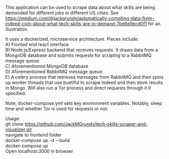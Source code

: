 This application can be used to scrape data about what skills are being demanded for different jobs in different US cities. See https://medium.com/@jackgrundy/automatically-compiling-data-from-indeed-com-about-what-tech-skills-are-in-demand-7be6e9ecd0f1 for an illustration.  
  
It uses a dockerized, microservice architecture. Pieces include:  
A) Fronted end react interface  
B) Node.js/Express backend that receives requests. It draws data from a MongoDB database and submits requests for scraping to a RabbitMQ message queue.  
C) Aforementioned MongoDB database  
D) Aforementioned RabbitMQ message queue.  
E) A celery process that retrieves messages from RabbitMQ and then spins up worker threads that use buetiful to scrape indeed and then store results in Mongo. Will also run a Tor process and direct requests through it if specified.  

Note, docker-compose.yml sets key environment variables. Notably, sleep time and whether Tor is used for requests or not.  
  
Usage:  
git clone https://github.com/JackMGrundy/tech-skills-scraper-and-visualizer.git  
navigate to frontend folder  
docker-compose up -d --build  
docker-compose up  
Open localhost:3000 in browser
